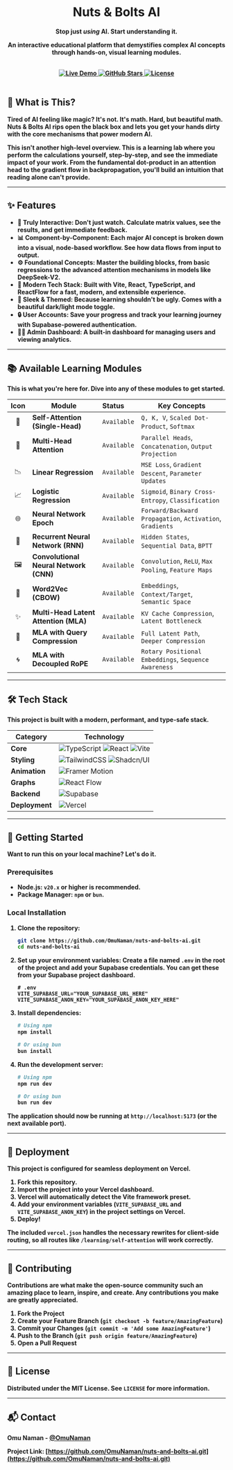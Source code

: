 <div align="center">
  <h1>Nuts & Bolts AI</h1>
  <p>
    <b>Stop just <i>using</i> AI. Start <strong>understanding</strong> it.</strong>
  </p>
  <p>
    An interactive educational platform that demystifies complex AI concepts through hands-on, visual learning modules.
  </p>
  <br />
  <a href="https://vizuara-ai-learning-lab.vercel.app/" target="_blank">
    <img src="https://img.shields.io/badge/Live_Demo-Nuts&Bolts AI-brightgreen?style=for-the-badge&logo=vercel" alt="Live Demo" />
  </a>
  <a href="https://github.com/OmuNaman/nuts-and-bolts-ai.git" target="_blank">
    <img src="https://img.shields.io/github/stars/OmuNaman/nuts-and-bolts-ai?style=for-the-badge&logo=github&color=blue" alt="GitHub Stars" />
  </a>
  <a href="https://github.com/OmuNaman/nuts-and-bolts-ai/blob/main/LICENSE" target="_blank">
    <img src="https://img.shields.io/github/license/OmuNaman/nuts-and-bolts-ai?style=for-the-badge&color=informational" alt="License" />
  </a>
</div>

<br />

## 🔩 What is This?

Tired of AI feeling like magic? It's not. It's math. Hard, but beautiful math. **Nuts & Bolts AI** rips open the black box and lets you get your hands dirty with the core mechanisms that power modern AI.

This isn't another high-level overview. This is a learning lab where you **perform the calculations yourself**, step-by-step, and see the immediate impact of your work. From the fundamental dot-product in an attention head to the gradient flow in backpropagation, you'll build an intuition that reading alone can't provide.

---

## ✨ Features

-   🧠 **Truly Interactive:** Don't just watch. Calculate matrix values, see the results, and get immediate feedback.
-   📊 **Component-by-Component:** Each major AI concept is broken down into a visual, node-based workflow. See how data flows from input to output.
-   ⚙️ **Foundational Concepts:** Master the building blocks, from basic regressions to the advanced attention mechanisms in models like DeepSeek-V2.
-   🚀 **Modern Tech Stack:** Built with Vite, React, TypeScript, and ReactFlow for a fast, modern, and extensible experience.
-   🎨 **Sleek & Themed:** Because learning shouldn't be ugly. Comes with a beautiful dark/light mode toggle.
-   🔒 **User Accounts:** Save your progress and track your learning journey with Supabase-powered authentication.
-   👨‍💻 **Admin Dashboard:** A built-in dashboard for managing users and viewing analytics.

---

## 📚 Available Learning Modules

This is what you're here for. Dive into any of these modules to get started.

| Icon | Module                                     | Status      | Key Concepts                                      |
| :--: | ------------------------------------------ | :---------- | ------------------------------------------------- |
| 🧠   | **Self-Attention (Single-Head)**           | `Available` | `Q, K, V`, `Scaled Dot-Product`, `Softmax`          |
| 🤖   | **Multi-Head Attention**                   | `Available` | `Parallel Heads`, `Concatenation`, `Output Projection` |
| 📉   | **Linear Regression**                      | `Available` | `MSE Loss`, `Gradient Descent`, `Parameter Updates`   |
| 📈   | **Logistic Regression**                    | `Available` | `Sigmoid`, `Binary Cross-Entropy`, `Classification` |
| 🌐   | **Neural Network Epoch**                   | `Available` | `Forward/Backward Propagation`, `Activation`, `Gradients` |
| 🔄   | **Recurrent Neural Network (RNN)**         | `Available` | `Hidden States`, `Sequential Data`, `BPTT`            |
| 🖼️   | **Convolutional Neural Network (CNN)**     | `Available` | `Convolution`, `ReLU`, `Max Pooling`, `Feature Maps`  |
| 💬   | **Word2Vec (CBOW)**                        | `Available` | `Embeddings`, `Context/Target`, `Semantic Space`      |
| ✨   | **Multi-Head Latent Attention (MLA)**      | `Available` | `KV Cache Compression`, `Latent Bottleneck`         |
| 🔗   | **MLA with Query Compression**             | `Available` | `Full Latent Path`, `Deeper Compression`            |
| 🌀   | **MLA with Decoupled RoPE**                | `Available` | `Rotary Positional Embeddings`, `Sequence Awareness`  |

---

## 🛠️ Tech Stack

This project is built with a modern, performant, and type-safe stack.

| Category      | Technology                                                                                                  |
| ------------- | ----------------------------------------------------------------------------------------------------------- |
| **Core**      | ![TypeScript](https://img.shields.io/badge/typescript-%23007ACC.svg?style=for-the-badge&logo=typescript&logoColor=white) ![React](https://img.shields.io/badge/react-%2320232a.svg?style=for-the-badge&logo=react&logoColor=%2361DAFB) ![Vite](https://img.shields.io/badge/vite-%23646CFF.svg?style=for-the-badge&logo=vite&logoColor=white) |
| **Styling**   | ![TailwindCSS](https://img.shields.io/badge/tailwindcss-%2338B2AC.svg?style=for-the-badge&logo=tailwind-css&logoColor=white) ![Shadcn/UI](https://img.shields.io/badge/shadcn/ui-000000?style=for-the-badge&logo=shadcnui&logoColor=white) |
| **Animation** | ![Framer Motion](https://img.shields.io/badge/framer--motion-0055FF?style=for-the-badge&logo=framer&logoColor=white)                                                                                              |
| **Graphs**    | ![React Flow](https://img.shields.io/badge/React_Flow-000000?style=for-the-badge&logo=reactflow&logoColor=white)                                                                                             |
| **Backend**   | ![Supabase](https://img.shields.io/badge/Supabase-3ECF8E?style=for-the-badge&logo=supabase&logoColor=white)                                                                                                   |
| **Deployment**| ![Vercel](https://img.shields.io/badge/vercel-%23000000.svg?style=for-the-badge&logo=vercel&logoColor=white)                                                                                                    |

---

## 🚀 Getting Started

Want to run this on your local machine? Let's do it.

### Prerequisites

-   **Node.js**: `v20.x` or higher is recommended.
-   **Package Manager**: `npm` or `bun`.

### Local Installation

1.  **Clone the repository:**
    ```sh
    git clone https://github.com/OmuNaman/nuts-and-bolts-ai.git
    cd nuts-and-bolts-ai
    ```

2.  **Set up your environment variables:**
    Create a file named `.env` in the root of the project and add your Supabase credentials. You can get these from your Supabase project dashboard.

    ```env
    # .env
    VITE_SUPABASE_URL="YOUR_SUPABASE_URL_HERE"
    VITE_SUPABASE_ANON_KEY="YOUR_SUPABASE_ANON_KEY_HERE"
    ```

3.  **Install dependencies:**
    ```sh
    # Using npm
    npm install

    # Or using bun
    bun install
    ```

4.  **Run the development server:**
    ```sh
    # Using npm
    npm run dev

    # Or using bun
    bun run dev
    ```

The application should now be running at `http://localhost:5173` (or the next available port).

---

## 🚢 Deployment

This project is configured for seamless deployment on **Vercel**.

1.  **Fork this repository.**
2.  Import the project into your Vercel dashboard.
3.  Vercel will automatically detect the **Vite** framework preset.
4.  **Add your environment variables** (`VITE_SUPABASE_URL` and `VITE_SUPABASE_ANON_KEY`) in the project settings on Vercel.
5.  Deploy!

The included `vercel.json` handles the necessary rewrites for client-side routing, so all routes like `/learning/self-attention` will work correctly.

---

## 🤝 Contributing

Contributions are what make the open-source community such an amazing place to learn, inspire, and create. Any contributions you make are **greatly appreciated**.

1.  Fork the Project
2.  Create your Feature Branch (`git checkout -b feature/AmazingFeature`)
3.  Commit your Changes (`git commit -m 'Add some AmazingFeature'`)
4.  Push to the Branch (`git push origin feature/AmazingFeature`)
5.  Open a Pull Request

---

## 📜 License

Distributed under the MIT License. See `LICENSE` for more information.

---

## 📬 Contact

Omu Naman - [@OmuNaman](https://twitter.com/OmuNaman)

Project Link: [https://github.com/OmuNaman/nuts-and-bolts-ai.git](https://github.com/OmuNaman/nuts-and-bolts-ai.git)
